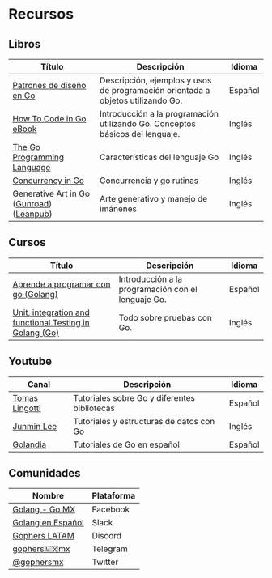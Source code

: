 # Recursos

## Libros

| Título | Descripción | Idioma |
|--------|-------------|--------|
| [Patrones de diseño en Go](http://www.designpatternsingo.com/) | Descripción, ejemplos y usos de programación orientada a objetos utilizando Go. | Español |
| [How To Code in Go eBook](https://www.digitalocean.com/community/books/how-to-code-in-go-ebook) | Introducción a la programación utilizando Go. Conceptos básicos del lenguaje. | Inglés |
| [The Go Programming Language](https://www.gopl.io/) | Características del lenguaje Go | Inglés |
| [Concurrency in Go](https://www.oreilly.com/library/view/concurrency-in-go/9781491941294/) | Concurrencia y go rutinas | Inglés |
| Generative Art in Go ([Gunroad](https://gumroad.com/l/generative-art-in-golang)) ([Leanpub](https://leanpub.com/generative-art-in-golang)) | Arte generativo y manejo de imánenes | Inglés |

## Cursos

| Título | Descripción | Idioma |
|--------|-------------|--------|
| [Aprende a programar con go (Golang)](https://www.udemy.com/course/aprende-a-programar-con-go) | Introducción a la programación con el lenguaje Go. | Español |
| [Unit, integration and functional Testing in Golang (Go)](https://www.udemy.com/course/unit-integration-and-functional-testing-in-golang-go) | Todo sobre pruebas con Go. | Inglés |

## Youtube

| Canal | Descripción | Idioma |
|--------|-------------|--------|
| [Tomas Lingotti](https://www.youtube.com/c/tomaslingotti/featured) | Tutoriales sobre Go y diferentes bibliotecas | Español |
| [Junmin Lee](https://www.youtube.com/c/JunminLee/featured) | Tutoriales y estructuras de datos con Go | Inglés |
| [Golandia](https://www.youtube.com/channel/UCFGMvBfgMA5gJlqk0bRVxpQ) | Tutoriales de Go en español | Español |

## Comunidades

| Nombre | Plataforma |
|--------|-------------|
| [Golang - Go MX](https://www.facebook.com/groups/es.golang.mx) | Facebook |
| [Golang en Español](golang-es.slack.com) | Slack |
| [Gophers LATAM](https://discord.gg/d67nagU8) | Discord |
| [gophers🇲🇽mx](https://t.me/golangmx) | Telegram |
| [@gophersmx](https://twitter.com/gophersmx) | Twitter |
